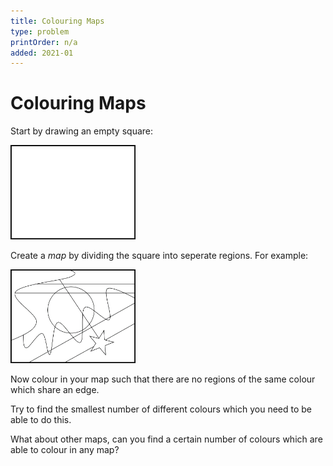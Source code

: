 ```yaml
---
title: Colouring Maps
type: problem
printOrder: n/a
added: 2021-01
---
```


# Colouring Maps

Start by drawing an empty square:

<img src="../../images/colouring-maps-1.png" width=200>

Create a *map* by dividing the square into seperate regions. For example:

<img src="../../images/colouring-maps-2.png" width=200>

Now colour in your map such that there are no regions of the same colour which share an edge.

Try to find the smallest number of different colours which you need to be able to do this.

What about other maps, can you find a certain number of colours which are able to colour in any map?
